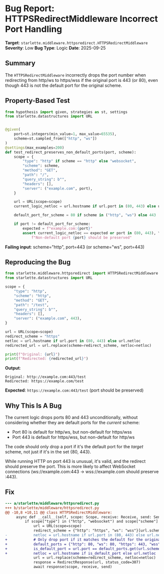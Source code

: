 # Bug Report: HTTPSRedirectMiddleware Incorrect Port Handling

**Target**: `starlette.middleware.httpsredirect.HTTPSRedirectMiddleware`
**Severity**: Low
**Bug Type**: Logic
**Date**: 2025-09-25

## Summary

The `HTTPSRedirectMiddleware` incorrectly drops the port number when redirecting from http/ws to https/wss if the original port is 443 (or 80), even though 443 is not the default port for the original scheme.

## Property-Based Test

```python
from hypothesis import given, strategies as st, settings
from starlette.datastructures import URL


@given(
    port=st.integers(min_value=1, max_value=65535),
    scheme=st.sampled_from(["http", "ws"])
)
@settings(max_examples=200)
def test_redirect_preserves_non_default_ports(port, scheme):
    scope = {
        "type": "http" if scheme == "http" else "websocket",
        "scheme": scheme,
        "method": "GET",
        "path": "/",
        "query_string": b"",
        "headers": [],
        "server": ("example.com", port),
    }

    url = URL(scope=scope)
    current_logic_netloc = url.hostname if url.port in (80, 443) else url.netloc

    default_port_for_scheme = 80 if scheme in ("http", "ws") else 443

    if port != default_port_for_scheme:
        expected = f"example.com:{port}"
        assert current_logic_netloc == expected or port in (80, 443), \
            f"Non-default port {port} should be preserved"
```

**Failing input**: scheme="http", port=443 (or scheme="ws", port=443)

## Reproducing the Bug

```python
from starlette.middleware.httpsredirect import HTTPSRedirectMiddleware
from starlette.datastructures import URL

scope = {
    "type": "http",
    "scheme": "http",
    "method": "GET",
    "path": "/test",
    "query_string": b"",
    "headers": [],
    "server": ("example.com", 443),
}

url = URL(scope=scope)
redirect_scheme = "https"
netloc = url.hostname if url.port in (80, 443) else url.netloc
redirected_url = url.replace(scheme=redirect_scheme, netloc=netloc)

print(f"Original: {url}")
print(f"Redirected: {redirected_url}")
```

**Output**:
```
Original: http://example.com:443/test
Redirected: https://example.com/test
```

**Expected**: `https://example.com:443/test` (port should be preserved)

## Why This Is A Bug

The current logic drops ports 80 and 443 unconditionally, without considering whether they are default ports for the *current* scheme:

- Port 80 is default for http/ws, but non-default for https/wss
- Port 443 is default for https/wss, but non-default for http/ws

The code should only drop a port if it's the default port for the *target* scheme, not just if it's in the set {80, 443}.

While running HTTP on port 443 is unusual, it's valid, and the redirect should preserve the port. This is more likely to affect WebSocket connections (ws://example.com:443 → wss://example.com should preserve :443).

## Fix

```diff
--- a/starlette/middleware/httpsredirect.py
+++ b/starlette/middleware/httpsredirect.py
@@ -10,8 +10,11 @@ class HTTPSRedirectMiddleware:
     async def __call__(self, scope: Scope, receive: Receive, send: Send) -> None:
         if scope["type"] in ("http", "websocket") and scope["scheme"] in ("http", "ws"):
             url = URL(scope=scope)
             redirect_scheme = {"http": "https", "ws": "wss"}[url.scheme]
-            netloc = url.hostname if url.port in (80, 443) else url.netloc
+            # Only drop port if it matches the default for the original scheme
+            default_ports = {"http": 80, "ws": 80, "https": 443, "wss": 443}
+            is_default_port = url.port == default_ports.get(url.scheme)
+            netloc = url.hostname if is_default_port else url.netloc
             url = url.replace(scheme=redirect_scheme, netloc=netloc)
             response = RedirectResponse(url, status_code=307)
             await response(scope, receive, send)
```